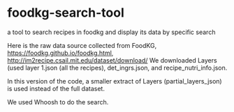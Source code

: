 # foodkg-search-tool
a tool to search recipes in foodkg and display its data by specific search

Here is the raw data source collected from FoodKG, https://foodkg.github.io/foodkg.html, http://im2recipe.csail.mit.edu/dataset/download/
We downloaded Layers (used layer 1.json (all the recipes), det_ingrs.json, and recipe_nutri_info.json.

In this version of the code, a smaller extract of Layers (partial_layers_json) is used instead of the full dataset.

We used Whoosh to do the search.
